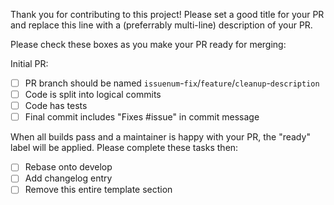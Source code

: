 Thank you for contributing to this project! Please set a good title for your PR and  replace this line with a (preferrably multi-line) description of your PR.

Please check these boxes as you make your PR ready for merging:

Initial PR:

- [ ] PR branch should be named `issuenum`-`fix`/`feature`/`cleanup`-`description`
- [ ] Code is split into logical commits
- [ ] Code has tests
- [ ] Final commit includes "Fixes #issue" in commit message

When all builds pass and a maintainer is happy with your PR, the "ready" label will be applied. Please complete these tasks then:

- [ ] Rebase onto develop
- [ ] Add changelog entry
- [ ] Remove this entire template section
